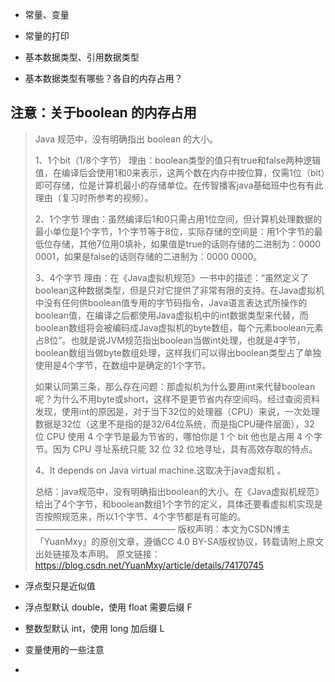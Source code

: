 * 常量、变量
* 常量的打印



* 基本数据类型、引用数据类型



* 基本数据类型有哪些？各自的内存占用？

## **注意：关于boolean 的内存占用**

> Java 规范中，没有明确指出 boolean 的大小。
>
> 1、1个bit（1/8个字节）
> 理由：boolean类型的值只有true和false两种逻辑值，在编译后会使用1和0来表示，这两个数在内存中按位算，仅需1位（bit）即可存储，位是计算机最小的存储单位。在传智播客java基础班中也有有此理由（复习时所参考的视频）。
>
>
> 2、1个字节
> 理由：虽然编译后1和0只需占用1位空间，但计算机处理数据的最小单位是1个字节，1个字节等于8位，实际存储的空间是：用1个字节的最低位存储，其他7位用0填补，如果值是true的话则存储的二进制为：0000 0001，如果是false的话则存储的二进制为：0000 0000。
>
> 3、4个字节
> 理由：在《Java虚拟机规范》一书中的描述：“虽然定义了boolean这种数据类型，但是只对它提供了非常有限的支持。在Java虚拟机中没有任何供boolean值专用的字节码指令，Java语言表达式所操作的boolean值，在编译之后都使用Java虚拟机中的int数据类型来代替，而boolean数组将会被编码成Java虚拟机的byte数组，每个元素boolean元素占8位”。也就是说JVM规范指出boolean当做int处理，也就是4字节，boolean数组当做byte数组处理，这样我们可以得出boolean类型占了单独使用是4个字节，在数组中是确定的1个字节。
>
> 如果认同第三条，那么存在问题：那虚拟机为什么要用int来代替boolean呢？为什么不用byte或short，这样不是更节省内存空间吗。经过查阅资料发现，使用int的原因是，对于当下32位的处理器（CPU）来说，一次处理数据是32位（这里不是指的是32/64位系统，而是指CPU硬件层面），32 位 CPU 使用 4 个字节是最为节省的，哪怕你是 1 个 bit 他也是占用 4 个字节。因为 CPU 寻址系统只能 32 位 32 位地寻址，具有高效存取的特点。
>
> 4、It depends on Java virtual machine.这取决于java虚拟机 。
>
> 总结：java规范中，没有明确指出boolean的大小。在《Java虚拟机规范》给出了4个字节，和boolean数组1个字节的定义，具体还要看虚拟机实现是否按照规范来，所以1个字节、4个字节都是有可能的。
> ————————————————
> 版权声明：本文为CSDN博主「YuanMxy」的原创文章，遵循CC 4.0 BY-SA版权协议，转载请附上原文出处链接及本声明。
> 原文链接：https://blog.csdn.net/YuanMxy/article/details/74170745





* 浮点型只是近似值
* 浮点型默认 double，使用 float 需要后缀 F
* 整数型默认 int，使用 long 加后缀 L



* 变量使用的一些注意
* 